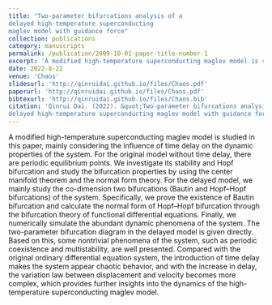 ```yaml
---
title: "Two-parameter bifurcations analysis of a
delayed high-temperature superconducting
maglev model with guidance force"
collection: publications
category: manuscripts
permalink: /publication/2009-10-01-paper-title-number-1
excerpt: 'A modified high-temperature superconducting maglev model is studied in this paper, mainly considering the influence of time delay on the dynamic properties of the system.'
date: 2022-8-22
venue: 'Chaos'
slidesurl: 'http://qinruidai.github.io/files/Chaos.pdf'
paperurl: 'http://qinruidai.github.io/files/Chaos.pdf'
bibtexurl: 'http://qinruidai.github.io/files/Chaos.bib'
citation: 'Qinrui Dai. (2022). &quot;Two-parameter bifurcations analysis of a
delayed high-temperature superconducting maglev model with guidance force.&quot; <i>Chaos</i>. 32, 083128.'
---
```

A modified high-temperature superconducting maglev model is studied in this paper, mainly considering the influence of time delay on the dynamic properties of the system. For the original model without time delay, there are periodic equilibrium points. We investigate its stability and Hopf bifurcation and study the bifurcation properties by using the center manifold theorem and the normal form theory. For the delayed model, we mainly study the co-dimension two bifurcations (Bautin and Hopf–Hopf bifurcations) of the system. Specifically, we prove the existence of Bautin bifurcation and calculate the normal form of Hopf–Hopf bifurcation through the bifurcation theory of functional differential equations. Finally, we numerically simulate the abundant dynamic phenomena of the system. The two-parameter bifurcation diagram in the delayed model is given directly. Based on this, some nontrivial phenomena of the system, such as periodic coexistence and multistability, are well presented. Compared with the original ordinary differential equation system, the introduction of time delay makes the system appear chaotic behavior, and with the increase in delay, the variation law between displacement and velocity becomes more complex, which provides further insights into the dynamics of the high-temperature superconducting maglev model.
